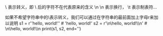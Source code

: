 \ 表示转义，即 \ 后的字符不在代表原来的含义
\n \n 表示换行， \t 表示制表符...

如果不希望字符串中的\表示转义，我们可以通过在字符串的最前面加上字母r来加以说明
s1 = r'\'hello, world!\''  # \'hello, world!\'
s2 = r'\n\\hello, world!\\\n'  # \n\\hello, world!\\\n
print(s1, s2, end='')

